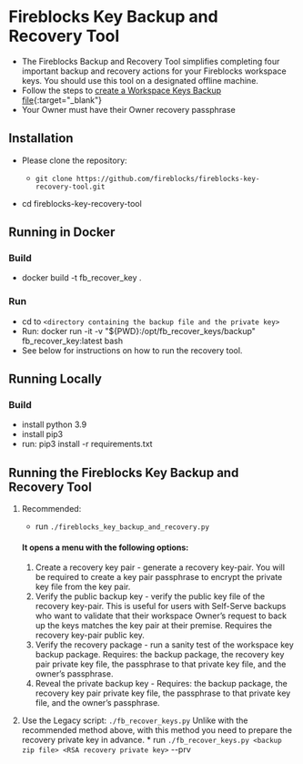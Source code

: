 # Fireblocks Key Backup and Recovery Tool

* The Fireblocks Backup and Recovery Tool simplifies completing four important backup and recovery actions for your Fireblocks workspace keys. 
You should use this tool on a designated offline machine.
* Follow the steps to [create a Workspace Keys Backup file](https://support.fireblocks.io/hc/en-us/articles/360012223159-Workspace-Keys-Backup-and-Recovery-Hard-Key-Recovery-){:target="_blank"}
* Your Owner must have their Owner recovery passphrase

## Installation

* Please clone the repository:
  * `git clone https://github.com/fireblocks/fireblocks-key-recovery-tool.git`

* cd fireblocks-key-recovery-tool


## Running in Docker

### Build
* docker build -t fb_recover_key .

### Run
* cd to `<directory containing the backup file and the private key>`
* Run: docker run -it -v "${PWD}:/opt/fb_recover_keys/backup" fb_recover_key:latest bash
* See below for instructions on how to run the recovery tool.

## Running Locally

### Build
* install python 3.9
* install pip3
* run: pip3 install -r requirements.txt

## Running the Fireblocks Key Backup and Recovery Tool
  1. Recommended: 
      * run `./fireblocks_key_backup_and_recovery.py`

      #### It opens a menu with the following options:
      1. Create a recovery key pair - generate a recovery key-pair. You will be required to
      create a key pair passphrase to encrypt the private key file from the key pair.
      2. Verify the public backup key - verify the public key file of the recovery key-pair. 
      This is useful for users with Self-Serve backups who want to validate that their workspace 
      Owner’s request to back up the keys matches the key pair at their premise. Requires the 
      recovery key-pair public key.
      3. Verify the recovery package - run a sanity test of the workspace key backup package. 
      Requires: the backup package, the recovery key pair private key file, the passphrase to that 
      private  key file, and the owner’s passphrase.
      4. Reveal the private backup key - Requires: the backup package, the recovery key pair 
      private key file, the passphrase to that private key file, and the owner’s passphrase.

  2. Use the Legacy script:  `./fb_recover_keys.py`
     Unlike with the recommended method above, with this method you need to prepare the recovery private key in advance.
    * run `./fb_recover_keys.py <backup zip file> <RSA recovery private key>` --prv